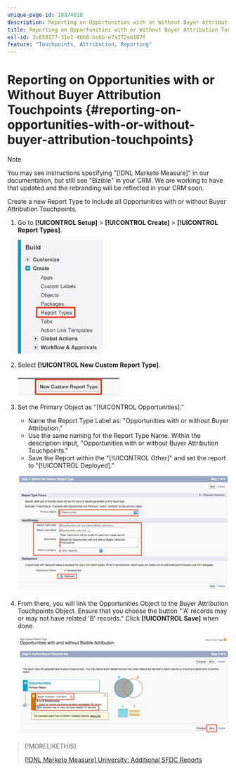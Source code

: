 ```yaml
---
unique-page-id: 18874618
description: Reporting on Opportunities with or Without Buyer Attribution Touchpoints - [!DNL Marketo Measure] - Product Documentation
title: Reporting on Opportunities with or Without Buyer Attribution Touchpoints
exl-id: 3c658177-31e1-46b8-bc6b-e7a372ab187f
feature: "Touchpoints, Attribution, Reporting"
---
```

# Reporting on Opportunities with or Without Buyer Attribution Touchpoints {#reporting-on-opportunities-with-or-without-buyer-attribution-touchpoints}

>[!NOTE]
>
>You may see instructions specifying "[!DNL Marketo Measure]" in our documentation, but still see "Bizible" in your CRM. We are working to have that updated and the rebranding will be reflected in your CRM soon.

Create a new Report Type to include all Opportunities with or without Buyer Attribution Touchpoints.

1. Go to **[!UICONTROL Setup]** > **[!UICONTROL Create]** > **[!UICONTROL Report Types]**.

   ![](assets/1-1.jpg)

1. Select **[!UICONTROL New Custom Report Type]**.

   ![](assets/2-1.jpg)

1. Set the Primary Object as "[!UICONTROL Opportunities]."

    * Name the Report Type Label as: "Opportunities with or without Buyer Attribution."
    * Use the same naming for the Report Type Name. Within the description input, "Opportunities with or without Buyer Attribution Touchpoints."
    * Save the Report within the "[!UICONTROL Other]" and set the report to "[!UICONTROL Deployed]."

   ![](assets/3-1.jpg)

1. From there, you will link the Opportunities Object to the Buyer Attribution Touchpoints Object. Ensure that you choose the button "'A' records may or may not have related 'B' records." Click **[!UICONTROL Save]** when done.

   ![](assets/4-1.jpg)

>[!MORELIKETHIS]
>
>[[!DNL Marketo Measure] University: Additional SFDC Reports](https://universityonline.marketo.com/courses/bizible-fundamentals-bizible-102/#/page/5c5cb68dfb384d0c9fb96cd0)
